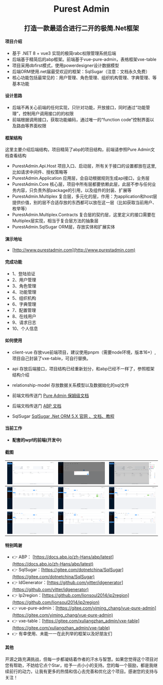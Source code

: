 <div align="center"><h1>Purest Admin</h1></div>
<div align="center"><h2>打造一款最适合进行二开的极简.Net框架</h2></div>

#### 项目介绍
* 基于 .NET 8 + vue3 实现的极简rabc权限管理系统后端
* 后端基于精简后的abp框架。前端基于vue-pure-admin，表格框架vxe-table
* 项目采用dbfirst模式，使用powerdesigner设计数据模型
* 后端ORM使用.net届最受欢迎的框架：SqlSugar（注意：文档永久免费）
* 核心功能包括最常见的：用户管理、角色管理、组织机构管理、字典管理、等基本功能

#### 设计思路

* 后端不再关心前端的任何实现，只针对功能，开放接口，同时通过“功能管理”，控制用户调用接口的的权限
* 前端根据调用接口，获取功能编码，通过唯一的“function code”控制界面以及路由等界面权限

#### 框架结构

这里主要介绍后端结构，项目精简了abp的项目结构，前端请参照Pure Admin文档查看结构

* PurestAdmin.Api.Host  项目入口、启动层，所有关于接口的设置都放在这里,比如请求中间件、授权策略等
* PurestAdmin.Application 应用层，会自动根据规则生成api接口，业务层
* PurestAdmin.Core 核心层，项目中所有层都要依赖此层，此层不参与任何业务内容，只负责外部package的引用，以及组件的封装、扩展等
* PurestAdmin.Multiplex 复合层，多元化的层，作用：为application和host层提供价值，别的层不合适存放的东西都可以放在这一层（比如获取当前用户、枚举等）
* PurestAdmin.Multiplex.Contracts 复合层的契约层，这里定义的接口需要在Multiplex层实现，相当于复合层方法的抽象层
* PurestAdmin.SqlSugar ORM层，存放实体和扩展实体

#### 演示地址

- [http://www.purestadmin.com](http://www.purestadmin.com) 

#### 完成功能

- 1、登陆验证
- 2、用户管理
- 3、角色管理
- 4、功能管理
- 5、组织机构
- 6、字典管理
- 7、配置管理
- 8、在线用户
- 9、请求日志
- 10、个人信息


#### 如何使用
* client-vue 存放vue前端项目，建议使用pnpm（需要node环境，版本16+）,项目自己封装了vxe-table，可自行替换。
* api 存放后端接口，项目结构已经重新划分，和abp已经不一样了，参照框架结构介绍
* relationship-model 存放数据关系模型以及数据始化的sql文件


* 前端文档传送门 [Pure Admin 保姆级文档](https://yiming_chang.gitee.io/pure-admin-doc/pages/introduction) 
* 后端文档传送门 [ABP 文档](https://docs.abp.io/zh-Hans/abp/latest/Tutorials/Todo/Index?UI=NG&DB=EF)
* SqlSugar [SqlSugar .Net ORM 5.X 官网 、文档、教程](https://www.donet5.com/Home/Doc)


#### 当前工作

-  **配套的wpf的前端(开发中)** 

#### 截图


| ![系统首页](screenshot/welcome.png)|![个人信息](screenshot/userinfo.png)|![项目配置](screenshot/projectsetting.png) |
|---|---|---|
| ![用户管理](screenshot/userlist.png) | ![角色管理](screenshot/rolelist.png)  | ![功能管理](screenshot/functionlist.png) |
| ![组织机构](screenshot/organizationlist.png) | ![字典管理](screenshot/dictionarylist.png) |![配置管理](screenshot/systemconfiglist.png) |


#### 特别鸣谢
- 👉 ABP：  [https://docs.abp.io/zh-Hans/abp/latest](https://docs.abp.io/zh-Hans/abp/latest)
- 👉 SqlSugar：[https://gitee.com/dotnetchina/SqlSugar](https://gitee.com/dotnetchina/SqlSugar)
- 👉 IdGenerator：[https://github.com/yitter/idgenerator](https://github.com/yitter/idgenerator)
- 👉 Ip2region：[https://github.com/lionsoul2014/ip2region](https://github.com/lionsoul2014/ip2region)
- 👉 vue-pure-admin：[https://gitee.com/yiming_chang/vue-pure-admin](https://gitee.com/yiming_chang/vue-pure-admin)
- 👉 vxe-table：[https://gitee.com/xuliangzhan_admin/vxe-table](https://gitee.com/xuliangzhan_admin/vxe-table)
- 👉 有幸使用、未能一一在此列举的框架以及好朋友们

#### 其他
开源之路充满挑战，但每一步都凝结着作者的汗水与智慧。如果您觉得这个项目对您有帮助，不妨给它点个Star，给予一点小小的支持。您的每一个鼓励，都是我继续前行的动力，让我有更多的热情和信心去完善和优化这个项目。感谢您的支持与关注！


